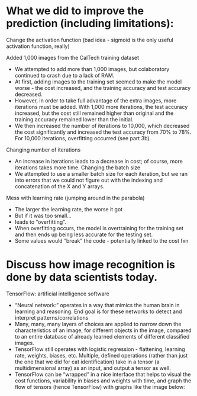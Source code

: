 # What we did to improve the prediction (including limitations):
Change the activation function (bad idea - sigmoid is the only useful activation function, really)

Added 1,000 images from the CalTech training dataset
- We attempted to add more than 1,000 images, but colaboratory continued to crash due to a lack of RAM.
- At first, adding images to the training set seemed to make the model worse - the cost increased, and the training accuracy and test accuracy decreased.
- However, in order to take full advantage of the extra images, more iterations must be added. With 1,000 more iterations, the test accuracy increased, but the cost still remained higher than original and the training accuracy remained lower than the initial.
- We then increased the number of iterations to 10,000, which decreased the cost significantly and increased the test accuracy from 70% to 78%. For 10,000 iterations, overfitting occurred (see part 3b). 

Changing number of iterations
- An increase in iterations leads to a decrease in cost; of course, more iterations takes more time.
Changing the batch size
- We attempted to use a smaller batch size for each iteration, but we ran into errors that we could not figure out with the indexing and concatenation of the X and Y arrays.

Mess with learning rate (jumping around in the parabola)
- The larger the learning rate, the worse it got
- But if it was too small…
- leads to “overfitting”.
- When overfitting occurs, the model is overtraining for the training set and then ends up being less accurate for the testing set.
- Some values would “break” the code - potentially linked to the cost fxn

# Discuss how image recognition is done by data scientists today.
TensorFlow: artificial intelligence software
- “Neural network:” operates in a way that mimics the human brain in learning and reasoning. End goal is for these networks to detect and interpret patterns/correlations
- Many, many, many layers of choices are applied to narrow down the characteristics of an image, for different objects in the image, compared to an entire database of already learned elements of different classified images.
- TensorFlow still operates with logistic regression - flattening, learning rate, weights, biases, etc. Multiple, defined operations (rather than just the one that we did for cat identification) take in a tensor (a multidimensional array) as an input, and output a tensor as well.
- TensorFlow can be “wrapped” in a nice interface that helps to visual the cost functions, variability in biases and weights with time, and graph the flow of tensors (hence TensorFlow) with graphs like the image below:
